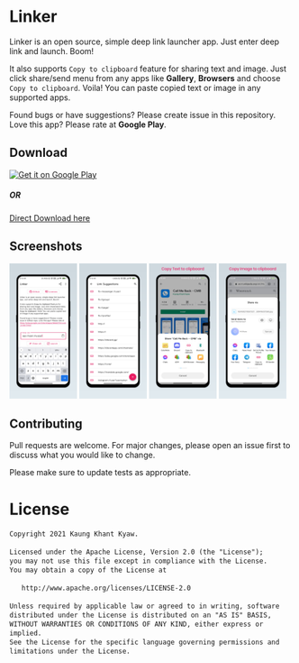 # Linker
Linker is an open source, simple deep link launcher app. Just enter deep link and launch. Boom!

It also supports `Copy to clipboard` feature for sharing text and image. Just click share/send menu from any apps like <b>Gallery</b>, <b>Browsers</b> and choose `Copy to clipboard`. Voila! You can paste copied text or image in any supported apps.

Found bugs or have suggestions? Please create issue in this repository. Love this app? Please rate at <b>Google Play</b>.

## Download
<a href='https://play.google.com/store/apps/details?id=com.jcoder.linker'><img width="200" alt='Get it on Google Play' src='https://play.google.com/intl/en_us/badges/static/images/badges/en_badge_web_generic.png'/></a>
##### OR
[Direct Download here](https://github.com/kaungkhantjc/linker/releases/download/v1.0.0/Linker_v1.0.0.apk)

## Screenshots
<p float="left">
  <img src="https://github.com/kaungkhantjc/linker/blob/master/screenshots/screenshot_1.png?raw=true" width="120" />
  <img src="https://github.com/kaungkhantjc/linker/blob/master/screenshots/screenshot_2.png?raw=true" width="120" /> 
  <img src="https://github.com/kaungkhantjc/linker/blob/master/screenshots/screenshot_3.png?raw=true" width="120" />
  <img src="https://github.com/kaungkhantjc/linker/blob/master/screenshots/screenshot_4.png?raw=true" width="120" />
</p>

## Contributing
Pull requests are welcome. For major changes, please open an issue first to discuss what you would like to change.

Please make sure to update tests as appropriate.


License
=======

    Copyright 2021 Kaung Khant Kyaw.

    Licensed under the Apache License, Version 2.0 (the "License");
    you may not use this file except in compliance with the License.
    You may obtain a copy of the License at

       http://www.apache.org/licenses/LICENSE-2.0

    Unless required by applicable law or agreed to in writing, software
    distributed under the License is distributed on an "AS IS" BASIS,
    WITHOUT WARRANTIES OR CONDITIONS OF ANY KIND, either express or implied.
    See the License for the specific language governing permissions and
    limitations under the License.
